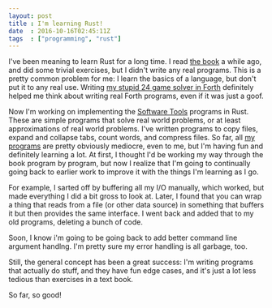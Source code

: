 ```yaml
---
layout: post
title : I'm learning Rust!
date  : 2016-10-16T02:45:11Z
tags  : ["programming", "rust"]
---
```

I've been meaning to learn Rust for a long time.  I read [the
book](https://doc.rust-lang.org/book/) a while ago, and did some trivial
exercises, but I didn't write any real programs.  This is a pretty common
problem for me:  I learn the basics of a language, but don't put it to any real
use.  Writing [my stupid 24 game solver in
Forth](https://rjbs.manxome.org/rubric/entry/2102) definitely helped me think
about writing real Forth programs, even if it was just a goof.

Now I'm working on implementing the [Software Tools](http://amzn.to/2edFnB4)
programs in Rust.  These are simple programs that solve real world problems, or
at least approximations of real world problems.  I've written programs to copy
files, expand and collapse tabs, count words, and compress files.  So far, all
[my programs](https://github.com/rjbs/Sweater) are pretty obviously mediocre,
even to me, but I'm having fun and definitely learning a lot.  At first, I
thought I'd be working my way through the book program by program, but now I
realize that I'm going to continually going back to earlier work to improve it
with the things I'm learning as I go.

For example, I sarted off by buffering all my I/O manually, which worked, but
made everything I did a bit gross to look at.  Later, I found that you can wrap
a thing that reads from a file (or other data source) in something that buffers
it but then provides the same interface.  I went back and added that to my old
programs, deleting a bunch of code.

Soon, I know i'm going to be going back to add better command line argument
handlng.  I'm pretty sure my error handling is all garbage, too.

Still, the general concept has been a great success:  I'm writing programs that
actually do stuff, and they have fun edge cases, and it's just a lot less
tedious than exercises in a text book.

So far, so good!


